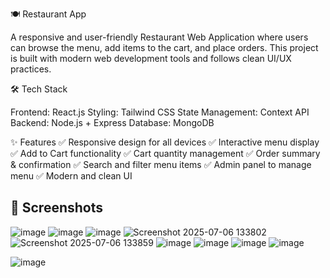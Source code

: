 🍽️ Restaurant App


A responsive and user-friendly Restaurant Web Application where users can browse the menu, add items to the cart, and place orders. This project is built with modern web development tools and follows clean UI/UX practices.


🛠️ Tech Stack

Frontend: React.js
Styling: Tailwind CSS 
State Management: Context API
Backend: Node.js + Express 
Database: MongoDB 


✨ Features
✅ Responsive design for all devices
✅ Interactive menu display
✅ Add to Cart functionality
✅ Cart quantity management
✅ Order summary & confirmation 
✅ Search and filter menu items 
✅ Admin panel to manage menu 
✅ Modern and clean UI



## 📸 Screenshots
![image](https://github.com/user-attachments/assets/2a745789-a605-4885-abbb-2be287ce2b3b)
![image](https://github.com/user-attachments/assets/bb1e080a-8e96-4aef-b4f5-82dc78573f93)
![image](https://github.com/user-attachments/assets/ee605768-0e6a-4fab-a2c3-688459c365ed)
![Screenshot 2025-07-06 133802](https://github.com/user-attachments/assets/8cf1659c-23ad-40d8-ad69-87c6a8926974)
![Screenshot 2025-07-06 133859](https://github.com/user-attachments/assets/0758f13b-05a9-4449-96e5-71878cd86474)
![image](https://github.com/user-attachments/assets/de2be629-cbc0-4fcf-9caa-11734bc497f6)
![image](https://github.com/user-attachments/assets/83b83655-ba23-4a38-818b-bcceb7cd3b2f)
![image](https://github.com/user-attachments/assets/d7369fbe-dc6f-41f0-a4f9-69fb203f49fd)
![image](https://github.com/user-attachments/assets/674c2642-19bc-4ecf-a91d-0d310ad3f8d0)


![image](https://github.com/user-attachments/assets/b5bcd97c-98a1-4e5e-9e00-cc29fddf6c66)







